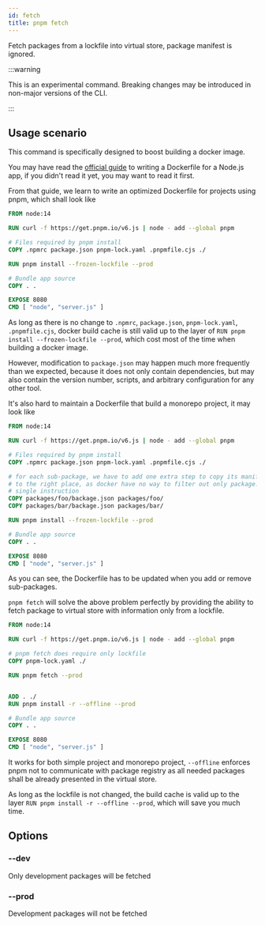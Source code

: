 ```yaml
---
id: fetch
title: pnpm fetch
---
```


Fetch packages from a lockfile into virtual store, package manifest is ignored.

:::warning

This is an experimental command. Breaking changes may be introduced in non-major versions of the CLI.

:::

## Usage scenario

This command is specifically designed to boost building a docker image.

You may have read the [official guide] to writing a Dockerfile for a Node.js
app, if you didn't read it yet, you may want to read it first.

From that guide, we learn to write an optimized Dockerfile for projects using
pnpm, which shall look like

```Dockerfile
FROM node:14

RUN curl -f https://get.pnpm.io/v6.js | node - add --global pnpm

# Files required by pnpm install
COPY .npmrc package.json pnpm-lock.yaml .pnpmfile.cjs ./

RUN pnpm install --frozen-lockfile --prod

# Bundle app source
COPY . .

EXPOSE 8080
CMD [ "node", "server.js" ]
```

As long as there is no change to `.npmrc`, `package.json`, `pnpm-lock.yaml`,
`.pnpmfile.cjs`, docker build cache is still valid up to the layer of
`RUN pnpm install --frozen-lockfile --prod`, which cost most of the time
when building a docker image.

However, modification to `package.json` may happen much more frequently than
we expected, because it does not only contain dependencies, but may also
contain the version number, scripts, and arbitrary configuration for any other
tool.

It's also hard to maintain a Dockerfile that build a monorepo project, it may
look like

```Dockerfile
FROM node:14

RUN curl -f https://get.pnpm.io/v6.js | node - add --global pnpm

# Files required by pnpm install
COPY .npmrc package.json pnpm-lock.yaml .pnpmfile.cjs ./

# for each sub-package, we have to add one extra step to copy its manifest
# to the right place, as docker have no way to filter out only package.json with
# single instruction
COPY packages/foo/backage.json packages/foo/
COPY packages/bar/backage.json packages/bar/

RUN pnpm install --frozen-lockfile --prod

# Bundle app source
COPY . .

EXPOSE 8080
CMD [ "node", "server.js" ]

```
As you can see, the Dockerfile has to be updated when you add or remove
sub-packages.

`pnpm fetch` will solve the above problem perfectly by providing the ability
to fetch package to virtual store with information only from a lockfile.

```Dockerfile
FROM node:14

RUN curl -f https://get.pnpm.io/v6.js | node - add --global pnpm

# pnpm fetch does require only lockfile
COPY pnpm-lock.yaml ./

RUN pnpm fetch --prod


ADD . ./
RUN pnpm install -r --offline --prod

# Bundle app source
COPY . .

EXPOSE 8080
CMD [ "node", "server.js" ]
```

It works for both simple project and monorepo project, `--offline` enforces
pnpm not to communicate with package registry as all needed packages shall be
already presented in the virtual store.

As long as the lockfile is not changed, the build cache is valid up to the
layer `RUN pnpm install -r --offline --prod`, which will save you much
time.



## Options

### --dev

Only development packages will be fetched

### --prod

Development packages will not be fetched



[official guide]: https://nodejs.org/en/docs/guides/nodejs-docker-webapp/
